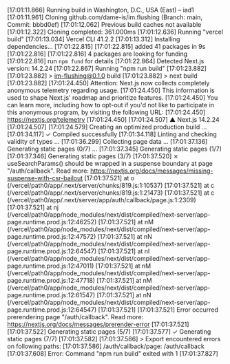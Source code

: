 [17:01:11.866] Running build in Washington, D.C., USA (East) – iad1
[17:01:11.961] Cloning github.com/dame-is/im.flushing (Branch: main, Commit: bbbd0ef)
[17:01:12.062] Previous build caches not available
[17:01:12.322] Cloning completed: 361.000ms
[17:01:12.636] Running "vercel build"
[17:01:13.034] Vercel CLI 41.2.2
[17:01:13.312] Installing dependencies...
[17:01:22.815] 
[17:01:22.815] added 41 packages in 9s
[17:01:22.816] 
[17:01:22.816] 4 packages are looking for funding
[17:01:22.816]   run `npm fund` for details
[17:01:22.864] Detected Next.js version: 14.2.24
[17:01:22.867] Running "npm run build"
[17:01:23.882] 
[17:01:23.882] > im-flushing@0.1.0 build
[17:01:23.882] > next build
[17:01:23.882] 
[17:01:24.450] Attention: Next.js now collects completely anonymous telemetry regarding usage.
[17:01:24.450] This information is used to shape Next.js' roadmap and prioritize features.
[17:01:24.450] You can learn more, including how to opt-out if you'd not like to participate in this anonymous program, by visiting the following URL:
[17:01:24.450] https://nextjs.org/telemetry
[17:01:24.450] 
[17:01:24.507]   ▲ Next.js 14.2.24
[17:01:24.507] 
[17:01:24.579]    Creating an optimized production build ...
[17:01:34.117]  ✓ Compiled successfully
[17:01:34.118]    Linting and checking validity of types ...
[17:01:36.299]    Collecting page data ...
[17:01:37.136]    Generating static pages (0/7) ...
[17:01:37.345]    Generating static pages (1/7) 
[17:01:37.346]    Generating static pages (3/7) 
[17:01:37.520]  ⨯ useSearchParams() should be wrapped in a suspense boundary at page "/auth/callback". Read more: https://nextjs.org/docs/messages/missing-suspense-with-csr-bailout
[17:01:37.521]     at o (/vercel/path0/app/.next/server/chunks/819.js:1:10537)
[17:01:37.521]     at c (/vercel/path0/app/.next/server/chunks/819.js:1:21473)
[17:01:37.521]     at c (/vercel/path0/app/.next/server/app/auth/callback/page.js:1:2309)
[17:01:37.521]     at nj (/vercel/path0/app/node_modules/next/dist/compiled/next-server/app-page.runtime.prod.js:12:46252)
[17:01:37.521]     at nM (/vercel/path0/app/node_modules/next/dist/compiled/next-server/app-page.runtime.prod.js:12:47572)
[17:01:37.521]     at nN (/vercel/path0/app/node_modules/next/dist/compiled/next-server/app-page.runtime.prod.js:12:64547)
[17:01:37.521]     at nI (/vercel/path0/app/node_modules/next/dist/compiled/next-server/app-page.runtime.prod.js:12:47011)
[17:01:37.521]     at nM (/vercel/path0/app/node_modules/next/dist/compiled/next-server/app-page.runtime.prod.js:12:47718)
[17:01:37.521]     at nM (/vercel/path0/app/node_modules/next/dist/compiled/next-server/app-page.runtime.prod.js:12:61547)
[17:01:37.521]     at nN (/vercel/path0/app/node_modules/next/dist/compiled/next-server/app-page.runtime.prod.js:12:64547)
[17:01:37.521] 
[17:01:37.521] Error occurred prerendering page "/auth/callback". Read more: https://nextjs.org/docs/messages/prerender-error
[17:01:37.521] 
[17:01:37.522]    Generating static pages (5/7) 
[17:01:37.577]  ✓ Generating static pages (7/7)
[17:01:37.582] 
[17:01:37.586] > Export encountered errors on following paths:
[17:01:37.586] 	/auth/callback/page: /auth/callback
[17:01:37.608] Error: Command "npm run build" exited with 1
[17:01:37.827] 